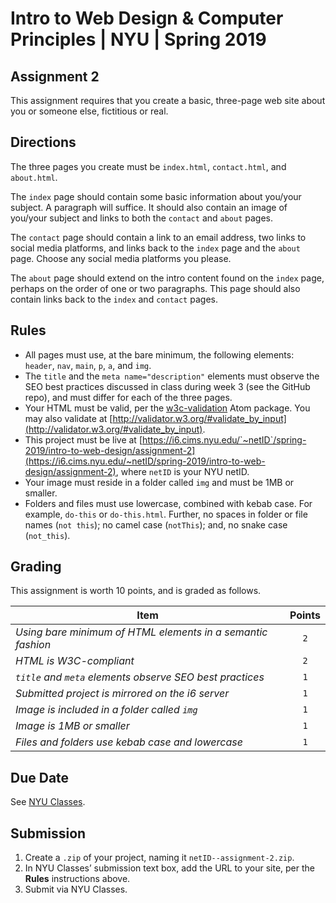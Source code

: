 # Intro to Web Design &amp; Computer Principles | NYU | Spring 2019
## Assignment 2
This assignment requires that you create a basic, three-page web site about you or someone else, fictitious or real.

## Directions
The three pages you create must be `index.html`, `contact.html`, and `about.html`.

The `index` page should contain some basic information about you/your subject. A paragraph will suffice. It should also contain an image of you/your subject and links to both the `contact` and `about` pages.

The `contact` page should contain a link to an email address, two links to social media platforms, and links back to the `index` page and the `about` page. Choose any social media platforms you please.

The `about` page should extend on the intro content found on the `index` page, perhaps on the order of one or two paragraphs. This page should also contain links back to the `index` and `contact` pages.

## Rules
* All pages must use, at the bare minimum, the following elements: `header`, `nav`, `main`, `p`, `a`, and `img`.
* The `title` and the `meta name="description"` elements must observe the SEO best practices discussed in class during week 3 (see the GitHub repo), and must differ for each of the three pages.
* Your HTML must be valid, per the [w3c-validation](https://atom.io/packages/w3c-validation) Atom package. You may also validate at [http://validator.w3.org/#validate_by_input](http://validator.w3.org/#validate_by_input).
* This project must be live at [https://i6.cims.nyu.edu/`~netID`/spring-2019/intro-to-web-design/assignment-2](https://i6.cims.nyu.edu/~netID/spring-2019/intro-to-web-design/assignment-2), where `netID` is your NYU netID.
* Your image must reside in a folder called `img` and must be 1MB or smaller.
* Folders and files must use lowercase, combined with kebab case. For example, `do-this` or `do-this.html`. Further, no spaces in folder or file names (`not this`); no camel case (`notThis`); and, no snake case (`not_this`).

## Grading
This assignment is worth 10 points, and is graded as follows.

| Item                                                        | Points |
|-------------------------------------------------------------|:------:|
| *Using bare minimum of HTML elements in a semantic fashion* | `2`    |
| *HTML is W3C-compliant*                                     | `2`    |
| *`title` and `meta` elements observe SEO best practices*    | `1`    |
| *Submitted project is mirrored on the i6 server*            | `1`    |
| *Image is included in a folder called `img`*                | `1`    |
| *Image is 1MB or smaller*                                   | `1`    |
| *Files and folders use kebab case and lowercase*            | `1`    |

## Due Date
See [NYU Classes](classes.nyu.edu).

## Submission
1. Create a `.zip` of your project, naming it `netID--assignment-2.zip`.
2. In NYU Classes’ submission text box, add the URL to your site, per the **Rules** instructions above.
3. Submit via NYU Classes.
